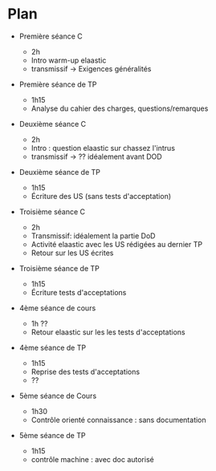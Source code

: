 # Plan 

- Première séance C
  - 2h
  - Intro warm-up elaastic
  - transmissif -> Exigences généralités

- Première séance de TP
  - 1h15
  - Analyse du cahier des charges, questions/remarques

- Deuxième séance C
  - 2h
  - Intro : question elaastic sur chassez l'intrus
  - transmissif -> ?? idéalement avant DOD

- Deuxième séance de TP
  - 1h15
  - Écriture des US (sans tests d'acceptation)

- Troisième séance C
  - 2h
  - Transmissif:  idéalement la partie DoD
  - Activité elaastic avec les US rédigées au dernier TP
  - Retour sur les US écrites


- Troisième séance de TP
  - 1h15
  - Écriture tests d'acceptations

- 4ème séance de cours
  - 1h ??
  - Retour elaastic sur les les tests d'acceptations

- 4ème séance de TP
  - 1h15
  - Reprise des tests d'acceptations
  - ??

- 5ème séance de Cours
  - 1h30
  - Contrôle orienté connaissance : sans documentation

- 5ème séance de TP
  - 1h15
  - contrôle machine : avec doc autorisé




